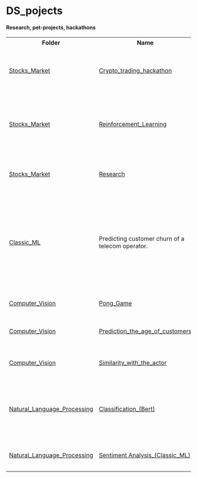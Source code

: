 # DS_pojects
#### Research, pet-projects, hackathons
<table>
  <tr>
      <th>Folder</th>
      <th>Name</th>
      <th>Description</th>
      <th>Libraries</th>
  </tr>
  <tr>
      <td><a href="https://github.com/IaroslavKonev/DS_projects/tree/main/Stocks_Market">Stocks_Market</a></td>
      <td><a href="https://github.com/IaroslavKonev/DS_projects/tree/main/Stocks_Market/Crypto_trading_hackathon">Crypto_trading_hackathon</a></td>
      <td>9th Place on public. More than 2 000 000 USDT profit. Trading strategy with using ML-models which predict price.</td>
      <td>Pandas, Scikit_Learn, Matplotlib, Numpy</td>
  </tr>
  <tr>
      <td><a href="https://github.com/IaroslavKonev/DS_projects/tree/main/Stocks_Market">Stocks_Market</a></td>
      <td><a href="https://github.com/IaroslavKonev/DS_projects/tree/main/Stocks_Market/Reinforcement_Learning">Reinforcement_Learning</a></td>
      <td>There is my first ReinforcementLearning-project. I built 2 different agents and environments. Environment with custom features gave +40%(!) profit.</td>
      <td>GYM, stable_baselines, TensorFlow, Pandas, Numpy, Matplotlib</td>
  </tr>
  <tr>
      <td><a href="https://github.com/IaroslavKonev/DS_projects/tree/main/Stocks_Market">Stocks_Market</a></td>
      <td><a href="https://github.com/IaroslavKonev/DS_projects/tree/main/Stocks_Market/Research">Research</a></td>
      <td>Several research projects on the topic of financial markets and cryptocurrencies</td>
      <td>Pandas, Numpy, Matplotlib, Binance, XGB, TensorFlow, Keras, SciPy</td>
  </tr>
  <tr>
      <td><a href="https://github.com/IaroslavKonev/DS_projects/tree/main/Classic_ML">Classic_ML</a></td>
      <td>Predicting customer churn of a telecom operator.</td>
      <td>Telecom operator Notbreakconnection.com wants to learn how to predict customer churn. If it turns out that the user is planning to leave, they will be offered promo codes and special terms. The operator's team collected personal data on some customers, information about their tariffs and contracts.</td>
      <td>Pandas, Sklearn, LightGBM, Matplotlib, Seaborn, Xgboost, Catboost, LightGBM, Numpy</td>
  </tr>
  <tr>
      <td><a href="https://github.com/IaroslavKonev/DS_projects/tree/main/Computer_Vision">Computer_Vision</a></td>
      <td><a href="https://github.com/IaroslavKonev/DS_projects/tree/main/Computer_Vision/Pong_Game">Pong_Game</a></td>
      <td>There is small pet project. I coded CV_Game.</td>
      <td>OpenCV, CVzone, Numpy</td>
  </tr>
  <tr>
      <td><a href="https://github.com/IaroslavKonev/DS_projects/tree/main/Computer_Vision">Computer_Vision</a></td>
      <td><a href="https://github.com/IaroslavKonev/DS_projects/tree/main/Computer_Vision/Prediction_the_age_of_customers">Prediction_the_age_of_customers</a></td>
      <td>In this task I developed a neural network to predict the age of a person from the photo.</td>
      <td>TensorFlow, Keras, Numpy, Pandas, Matplotlib</td>
  </tr>
  <tr>
      <td><a href="https://github.com/IaroslavKonev/DS_projects/tree/main/Computer_Vision">Computer_Vision</a></td>
      <td><a href="https://github.com/IaroslavKonev/DS_projects/tree/main/Computer_Vision/Similarity_with_the_actor">Similarity_with_the_actor</a></td>
      <td>Pet-project. I packed in a docker service that detects a similar actor from the photo.</td>
      <td>Pandas, Numpy, Face_Recognition, Scikit_Learn, Matplotlib</td>
  </tr>
  <tr>
      <td><a href="https://github.com/IaroslavKonev/DS_projects/tree/main/Natural_Language_Processing">Natural_Language_Processing</a></td>
      <td><a href="https://github.com/IaroslavKonev/DS_projects/tree/main/Natural_Language_Processing/Classification%20(Bert)">Classification_(Bert)</a></td>
      <td>The task is to train a model to find the appeals of bank customers consist of description of special type of fraud they faced from all of the customers' feedback.</td>
      <td>Pandas, Numpy, PyTorch, Transformers, Matplotlib</td>
  </tr>
  <tr>
      <td><a href="https://github.com/IaroslavKonev/DS_projects/tree/main/Natural_Language_Processing">Natural_Language_Processing</a></td>
      <td><a href="https://github.com/IaroslavKonev/DS_projects/tree/main/Natural_Language_Processing/Sentiment%20Analysis_(Classic_ML)">Sentiment Analysis_(Classic_ML)</a></td>
      <td>The store needs a tool that will look for toxic comments and send them for moderation.</td>
      <td>Pandas, Numpy, NLTK, Scikit_Learn, Matplotlib</td>
  </tr>
      
</table>


